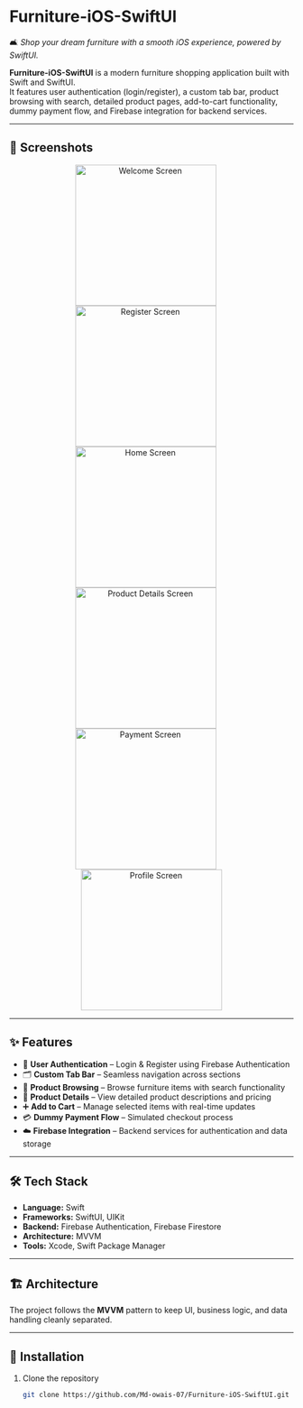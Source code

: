 # Furniture-iOS-SwiftUI  
🛋️ *Shop your dream furniture with a smooth iOS experience, powered by SwiftUI.*  

**Furniture-iOS-SwiftUI** is a modern furniture shopping application built with Swift and SwiftUI.  
It features user authentication (login/register), a custom tab bar, product browsing with search, detailed product pages, add-to-cart functionality, dummy payment flow, and Firebase integration for backend services.

---

## 📸 Screenshots
<p align="center">
  <img src="docs/screenshots/welcome.png" alt="Welcome Screen" width="250" style="margin-right:20px;">
  <img src="docs/screenshots/register.png" alt="Register Screen" width="250" style="margin-right:20px;">
  <img src="docs/screenshots/dashboard.png" alt="Home Screen" width="250" style="margin-right:20px;">
  <img src="docs/screenshots/details.png" alt="Product Details Screen" width="250" style="margin-right:20px;">
  <img src="docs/screenshots/payment.png" alt="Payment Screen" width="250" style="margin-right:20px;">
  <img src="docs/screenshots/profile.png" alt="Profile Screen" width="250">
</p>

---

## ✨ Features
- 🔐 **User Authentication** – Login & Register using Firebase Authentication  
- 🗂 **Custom Tab Bar** – Seamless navigation across sections  
- 🛒 **Product Browsing** – Browse furniture items with search functionality  
- 📄 **Product Details** – View detailed product descriptions and pricing  
- ➕ **Add to Cart** – Manage selected items with real-time updates  
- 💳 **Dummy Payment Flow** – Simulated checkout process  
- ☁️ **Firebase Integration** – Backend services for authentication and data storage  

---

## 🛠 Tech Stack
- **Language:** Swift
- **Frameworks:** SwiftUI, UIKit  
- **Backend:** Firebase Authentication, Firebase Firestore  
- **Architecture:** MVVM  
- **Tools:** Xcode, Swift Package Manager  

---

## 🏗 Architecture
The project follows the **MVVM** pattern to keep UI, business logic, and data handling cleanly separated.


---

## 🚀 Installation
1. Clone the repository  
   ```bash
   git clone https://github.com/Md-owais-07/Furniture-iOS-SwiftUI.git
